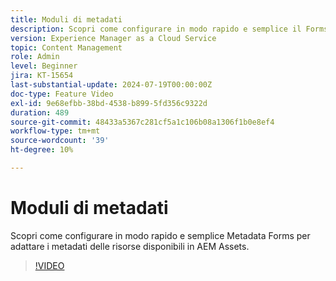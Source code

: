 ```yaml
---
title: Moduli di metadati
description: Scopri come configurare in modo rapido e semplice il Forms di metadati di AEM Assets per adattare i metadati delle risorse.
version: Experience Manager as a Cloud Service
topic: Content Management
role: Admin
level: Beginner
jira: KT-15654
last-substantial-update: 2024-07-19T00:00:00Z
doc-type: Feature Video
exl-id: 9e68efbb-38bd-4538-b899-5fd356c9322d
duration: 489
source-git-commit: 48433a5367c281cf5a1c106b08a1306f1b0e8ef4
workflow-type: tm+mt
source-wordcount: '39'
ht-degree: 10%

---
```


# Moduli di metadati

Scopri come configurare in modo rapido e semplice Metadata Forms per adattare i metadati delle risorse disponibili in AEM Assets.

>[!VIDEO](https://video.tv.adobe.com/v/3431686?quality=12&learn=on)

